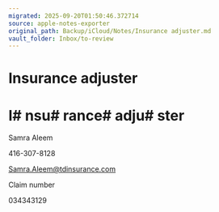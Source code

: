 ```yaml
---
migrated: 2025-09-20T01:50:46.372714
source: apple-notes-exporter
original_path: Backup/iCloud/Notes/Insurance adjuster.md
vault_folder: Inbox/to-review
---
```

# Insurance adjuster

# I# nsu# rance#  adju# ster

Samra Aleem

416-307-8128

Samra.Aleem@tdinsurance.com

Claim number  

034343129

